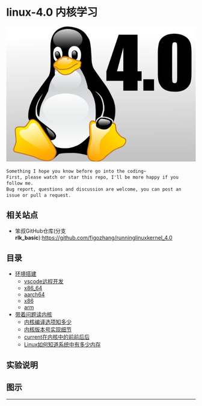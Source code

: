 # linux-4.0 内核学习

![20220715_204825_52](image/20220715_204825_52.png)

```
Something I hope you know before go into the coding~
First, please watch or star this repo, I'll be more happy if you follow me.
Bug report, questions and discussion are welcome, you can post an issue or pull a request.
```

## 相关站点

* 笨叔GitHub仓库(分支**rlk_basic**):<https://github.com/figozhang/runninglinuxkernel_4.0>

## 目录


* [环境搭建](docs/环境搭建.md)
    * [vscode远程开发](docs/环境搭建/vscode远程开发.md)
    * [x86_64](docs/环境搭建/x86_64.md)
    * [aarch64](docs/环境搭建/aarch64.md)
    * [x86](docs/环境搭建/x86.md)
    * [arm](docs/环境搭建/arm.md)
* [带着问题读内核](docs/带着问题读内核.md)
    * [内核编译选项知多少](docs/带着问题读内核/内核编译选项知多少.md)
    * [内核版本号实现细节](docs/带着问题读内核/内核版本号实现细节.md)
    * [current在内核中的前前后后](docs/带着问题读内核/current在内核中的前前后后.md)
    * [Linux如何知道系统中有多少内存](docs/带着问题读内核/Linux如何知道系统中有多少内存.md)


## 实验说明




## 图示


















----
